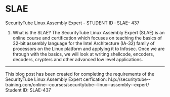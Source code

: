 SLAE
====

SecurityTube Linux Assembly Expert - STUDENT ID : SLAE- 437

1. What is the SLAE?
The SecurityTube Linux Assembly Expert (SLAE) is an online course and certification which focuses on teaching the basics
of 32-bit assembly language for the Intel Architecture (IA-32) family of processors on the Linux platform and applying it to Infosec. Once we are through with the basics, 
we will look at writing shellcode, encoders, decoders, crypters and other advanced low level applications.


---------------------------------------------------------------------------------------------------------------------------
This blog post has been created for completing the requirements of the SecurityTube Linux Assembly Expert cerfication:
hLp://securitytube-­‐training.com/online-­‐courses/securitytube-­‐linux-­‐assembly-­‐expert/
Student ID: SLAE-437
